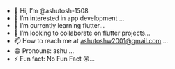 - 👋 Hi, I’m @ashutosh-1508
- 👀 I’m interested in app development ...
- 🌱 I’m currently learning  flutter...
- 💞️ I’m looking to collaborate on  flutter projects...
- 📫 How to reach me at ashutoshw2001@gmail.com ...
- 😄 Pronouns: ashu ...
- ⚡ Fun fact: No Fun Fact 😜...

<!---
ashutosh-1508/ashutosh-1508 is a ✨ special ✨ repository because its `README.md` (this file) appears on your GitHub profile.
You can click the Preview link to take a look at your changes.
--->
